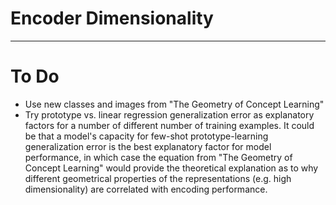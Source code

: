 # Encoder Dimensionality

---
# To Do
- Use new classes and images from "The Geometry of Concept Learning"
- Try prototype vs. linear regression generalization error as 
  explanatory factors for a number of different number of training
  examples. It could be that a model's capacity for few-shot
  prototype-learning generalization error is the best explanatory
  factor for model performance, in which case the equation
  from "The Geometry of Concept Learning" would provide the
  theoretical explanation as to why different geometrical 
  properties of the representations (e.g. high dimensionality)
  are correlated with encoding performance.
